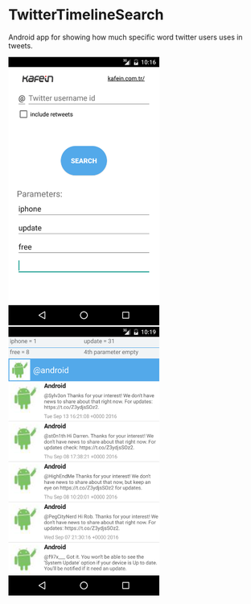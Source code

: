 # TwitterTimelineSearch
Android app for showing how much specific word twitter users uses in tweets.

<img src="https://github.com/edvnaz/TwitterTimelineSearch/blob/master/img/screen_one.png" width="300">

<img src="https://github.com/edvnaz/TwitterTimelineSearch/blob/master/img/screen_two.png" width="300">

